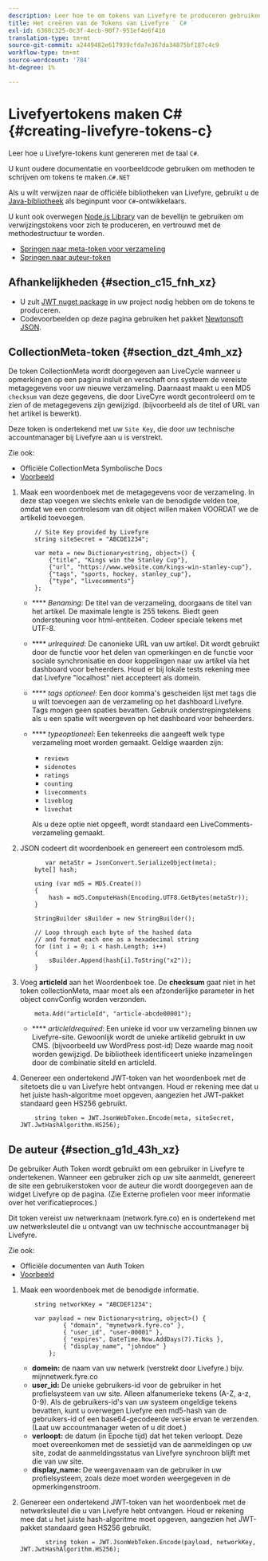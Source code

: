 ```yaml
---
description: Leer hoe te om tokens van Livefyre te produceren gebruikend ` C#' taal.
title: Het creëren van de Tokens van Livefyre ` C# `
exl-id: 6360c325-0c3f-4ecb-90f7-951ef4e6f410
translation-type: tm+mt
source-git-commit: a2449482e617939cfda7e367da34875bf187c4c9
workflow-type: tm+mt
source-wordcount: '784'
ht-degree: 1%

---
```


# Livefyertokens maken C\# {#creating-livefyre-tokens-c}

Leer hoe u Livefyre-tokens kunt genereren met de taal ``C#``.

U kunt oudere documentatie en voorbeeldcode gebruiken om methoden te schrijven om tokens te maken.`C#.NET`

Als u wilt verwijzen naar de officiële bibliotheken van Livefyre, gebruikt u de [Java-bibliotheek](https://github.com/Livefyre/livefyre-java-utils) als beginpunt voor `C#`-ontwikkelaars.

U kunt ook overwegen [Node.js Library](https://github.com/Livefyre/livefyre-nodejs-utils) van de bevellijn te gebruiken om verwijzingstokens voor zich te produceren, en vertrouwd met de methodestructuur te worden.

* [Springen naar meta-token voor verzameling](https://gist.github.com/gibron/56cb9c7060bf4816c4c5#the-collectionMeta-token)
* [Springen naar auteur-token](https://gist.github.com/gibron/56cb9c7060bf4816c4c5#the-auth-token)

## Afhankelijkheden {#section_c15_fnh_xz}

* U zult [JWT nuget package](https://www.nuget.org/packages/JWT) in uw project nodig hebben om de tokens te produceren.
* Codevoorbeelden op deze pagina gebruiken het pakket [Newtonsoft JSON](https://www.nuget.org/packages/newtonsoft.json/).

## CollectionMeta-token {#section_dzt_4mh_xz}

De token CollectionMeta wordt doorgegeven aan LiveCycle wanneer u opmerkingen op een pagina insluit en verschaft ons systeem de vereiste metagegevens voor uw nieuwe verzameling. Daarnaast maakt u een MD5 `checksum` van deze gegevens, die door LiveCyre wordt gecontroleerd om te zien of de metagegevens zijn gewijzigd. (bijvoorbeeld als de titel of URL van het artikel is bewerkt).

Deze token is ondertekend met uw `Site Key`, die door uw technische accountmanager bij Livefyre aan u is verstrekt.

Zie ook:

* Officiële CollectionMeta Symbolische Docs
* [Voorbeeld](https://gist.github.com/pcolombo/dbbea020618c521a2bd5)

1. Maak een woordenboek met de metagegevens voor de verzameling. In deze stap voegen we slechts enkele van de benodigde velden toe, omdat we een controlesom van dit object willen maken VOORDAT we de artikelid toevoegen.

   ```
       // Site Key provided by Livefyre 
       string siteSecret = "ABCDE1234"; 
   
       var meta = new Dictionary<string, object>() { 
           {"title", "Kings win the Stanley Cup"}, 
           {"url", "https://www.website.com/kings-win-stanley-cup"}, 
           {"tags", "sports, hockey, stanley_cup"}, 
           {"type", "livecomments"} 
       };
   ```

   * **** *Benaming*: De titel van de verzameling, doorgaans de titel van het artikel. De maximale lengte is 255 tekens. Biedt geen ondersteuning voor html-entiteiten. Codeer speciale tekens met UTF-8.
   * **** *urlrequired*: De canonieke URL van uw artikel. Dit wordt gebruikt door de functie voor het delen van opmerkingen en de functie voor sociale synchronisatie en door koppelingen naar uw artikel via het dashboard voor beheerders. Houd er bij lokale tests rekening mee dat Livefyre &quot;localhost&quot; niet accepteert als domein.
   * **** *tags optioneel*: Een door komma&#39;s gescheiden lijst met tags die u wilt toevoegen aan de verzameling op het dashboard Livefyre. Tags mogen geen spaties bevatten. Gebruik onderstrepingstekens als u een spatie wilt weergeven op het dashboard voor beheerders.
   * **** *typeoptioneel*: Een tekenreeks die aangeeft welk type verzameling moet worden gemaakt. Geldige waarden zijn:

      * `reviews`
      * `sidenotes`
      * `ratings`
      * `counting`
      * `livecomments`
      * `liveblog`
      * `livechat`

      Als u deze optie niet opgeeft, wordt standaard een LiveComments-verzameling gemaakt.


1. JSON codeert dit woordenboek en genereert een controlesom md5.

   ```
          var metaStr = JsonConvert.SerializeObject(meta); 
       byte[] hash; 
   
       using (var md5 = MD5.Create()) 
       { 
           hash = md5.ComputeHash(Encoding.UTF8.GetBytes(metaStr)); 
       } 
   
       StringBuilder sBuilder = new StringBuilder(); 
   
       // Loop through each byte of the hashed data  
       // and format each one as a hexadecimal string  
       for (int i = 0; i < hash.Length; i++) 
       { 
           sBuilder.Append(hash[i].ToString("x2")); 
       } 
   ```

1. Voeg **articleId** aan het Woordenboek toe. De **checksum** gaat niet in het token collectionMeta, maar moet als een afzonderlijke parameter in het object convConfig worden verzonden.

   ```
       meta.Add("articleId", "article-abcde00001"); 
   ```

   * **** *articleIdrequired*: Een unieke id voor uw verzameling binnen uw Livefyre-site. Gewoonlijk wordt de unieke artikelid gebruikt in uw CMS. (bijvoorbeeld uw WordPress post-id) Deze waarde mag nooit worden gewijzigd. De bibliotheek identificeert unieke inzamelingen door de combinatie siteId en articleId.

1. Genereer een ondertekend JWT-token van het woordenboek met de sitetoets die u van Livefyre hebt ontvangen. Houd er rekening mee dat u het juiste hash-algoritme moet opgeven, aangezien het JWT-pakket standaard geen HS256 gebruikt.

   ```
       string token = JWT.JsonWebToken.Encode(meta, siteSecret, JWT.JwtHashAlgorithm.HS256);
   ```

## De auteur {#section_g1d_43h_xz}

De gebruiker Auth Token wordt gebruikt om een gebruiker in Livefyre te ondertekenen. Wanneer een gebruiker zich op uw site aanmeldt, genereert de site een gebruikerstoken voor de auteur die wordt doorgegeven aan de widget Livefyre op de pagina. (Zie Externe profielen voor meer informatie over het verificatieproces.)

Dit token vereist uw netwerknaam (network.fyre.co) en is ondertekend met uw netwerksleutel die u ontvangt van uw technische accountmanager bij Livefyre.

Zie ook:

* Officiële documenten van Auth Token
* [Voorbeeld](https://gist.github.com/pcolombo/7d7403172c28734c87e2)

1. Maak een woordenboek met de benodigde informatie.

   ```
       string networkKey = "ABCDEF1234"; 
   
       var payload = new Dictionary<string, object>() {  
               { "domain", "mynetwork.fyre.co" }, 
               { "user_id", "user-00001" }, 
               { "expires", DateTime.Now.AddDays(7).Ticks }, 
               { "display_name", "johndoe" } 
           }; 
   ```

   * **domein:** de naam van uw netwerk (verstrekt door Livefyre.) bijv. mijnnetwerk.fyre.co
   * **user_id:** De unieke gebruikers-id voor de gebruiker in het profielsysteem van uw site. Alleen alfanumerieke tekens (A-Z, a-z, 0-9). Als de gebruikers-id&#39;s van uw systeem ongeldige tekens bevatten, kunt u overwegen Livefyre een md5-hash van de gebruikers-id of een base64-gecodeerde versie ervan te verzenden. (Laat uw accountmanager weten of u dit doet.)
   * **verloopt:** de datum (in Epoche tijd) dat het teken verloopt. Deze moet overeenkomen met de sessietijd van de aanmeldingen op uw site, zodat de aanmeldingsstatus van Livefyre synchroon blijft met die van uw site.
   * **display_name:** De weergavenaam van de gebruiker in uw profielsysteem, zoals deze moet worden weergegeven in de opmerkingenstroom.

1. Genereer een ondertekend JWT-token van het woordenboek met de netwerksleutel die u van Livefyre hebt ontvangen. Houd er rekening mee dat u het juiste hash-algoritme moet opgeven, aangezien het JWT-pakket standaard geen HS256 gebruikt.

   ```
          string token = JWT.JsonWebToken.Encode(payload, networkKey, JWT.JwtHashAlgorithm.HS256);
   ```
